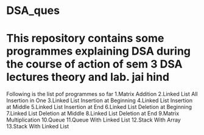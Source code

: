 # DSA_ques
# This repository contains some programmes explaining DSA during the course of action of sem 3 DSA lectures theory and lab. jai hind



Following is the list pof programmes so far
1.Matrix Addition
2.Linked List All Insertion in One
3.Linked List Insertion at Beginning
4.Linked List Insertion at Middle
5.Linked List Insertion at End
6.Linked List Deletion at Beginning
7.Linked List Deletion at Middle
8.Linked List Deletion at End
9.Matrix Multiplication
10.Queue
11.Queue With Linked List
12.Stack With Array
13.Stack With Linked List
